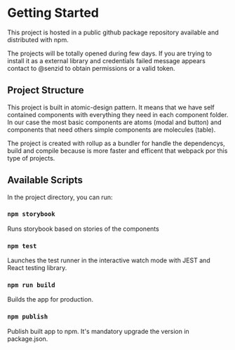 # Getting Started

This project is hosted in a public github package repository available and distributed with npm.

The projects will be totally opened during few days. If you are trying to install it as a external library and credentials failed message appears contact to @senzid to obtain permissions or a valid token.

## Project Structure

This project is built in atomic-design pattern. It means that we have self contained components with everything they need in each component folder. In our case the most basic components are atoms (modal and button) and components that need others simple components are molecules (table).

The project is created with rollup as a bundler for handle the dependencys, build and compile because is more faster and efficent that webpack por this type of projects.

## Available Scripts

In the project directory, you can run:

### `npm storybook`

Runs storybook based on stories of the components

### `npm test`

Launches the test runner in the interactive watch mode with JEST and React testing library.

### `npm run build`

Builds the app for production.

### `npm publish`

Publish built app to npm. It's mandatory upgrade the version in package.json.